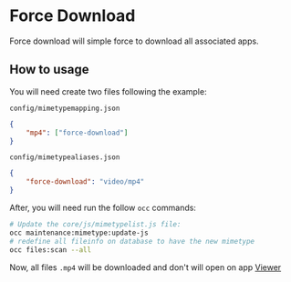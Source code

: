 # Force Download

Force download will simple force to download all associated apps.

## How to usage

You will need create two files following the example:

`config/mimetypemapping.json`
```json
{
    "mp4": ["force-download"]
}
```

`config/mimetypealiases.json`
```json
{
    "force-download": "video/mp4"
}
```

After, you will need run the follow `occ` commands:

```bash
# Update the core/js/mimetypelist.js file:
occ maintenance:mimetype:update-js
# redefine all fileinfo on database to have the new mimetype
occ files:scan --all
```

Now, all files `.mp4` will be downloaded and don't will open on app [Viewer](https://github.com/nextcloud/viewer/)